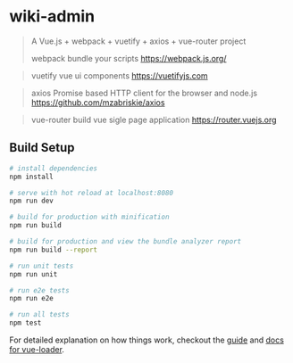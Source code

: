 # wiki-admin

> A Vue.js + webpack + vuetify + axios + vue-router project
> 
  >webpack bundle your scripts https://webpack.js.org/

  >vuetify vue ui components https://vuetifyjs.com

  >axios Promise based HTTP client for the browser and node.js https://github.com/mzabriskie/axios
  
  >vue-router build vue sigle page application https://router.vuejs.org

## Build Setup

``` bash
# install dependencies
npm install

# serve with hot reload at localhost:8080
npm run dev

# build for production with minification
npm run build

# build for production and view the bundle analyzer report
npm run build --report

# run unit tests
npm run unit

# run e2e tests
npm run e2e

# run all tests
npm test
```

For detailed explanation on how things work, checkout the [guide](http://vuejs-templates.github.io/webpack/) and [docs for vue-loader](http://vuejs.github.io/vue-loader).
